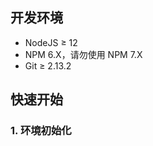 ## 开发环境

- NodeJS ≥ 12
- NPM 6.X，请勿使用 NPM 7.X
- Git ≥ 2.13.2


## 快速开始

### 1. 环境初始化
```shell

```


